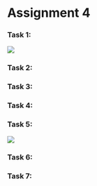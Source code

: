 # Assignment 4

### Task 1:
![](https://github.com/semester-groupies/disturbed-unit/blob/assignment-4/assignment-4/plot_50_km_2015.png)
### Task 2:

### Task 3:

### Task 4:

### Task 5:
![](https://github.com/semester-groupies/disturbed-unit/blob/assignment-4/assignment-4/room_numbers_histogram.png)

### Task 6:

### Task 7:
